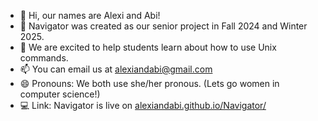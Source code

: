 - 👋 Hi, our names are Alexi and Abi!
- 🌱 Navigator was created as our senior project in Fall 2024 and Winter 2025. 
- 💞️ We are excited to help students learn about how to use Unix commands. 
- 📫 You can email us at alexiandabi@gmail.com
- 😄 Pronouns: We both use she/her pronous. (Lets go women in computer science!)
- 💻 Link: Navigator is live on [alexiandabi.github.io/Navigator/](alexiandabi.github.io/Navigator/)